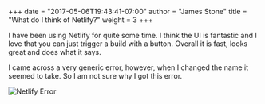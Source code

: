 +++
date = "2017-05-06T19:43:41-07:00"
author = "James Stone"
title = "What do I think of Netlify?"
weight = 3
+++

I have been using Netlify for quite some time. I think the UI is fantastic and I love that you can just trigger a build with a button. Overall it is fast, looks great and does what it says.

I came across a very generic error, however, when I changed the name it seemed to take. So I am not sure why I got this error.

![Netlify Error](/img/netlify-error.png)